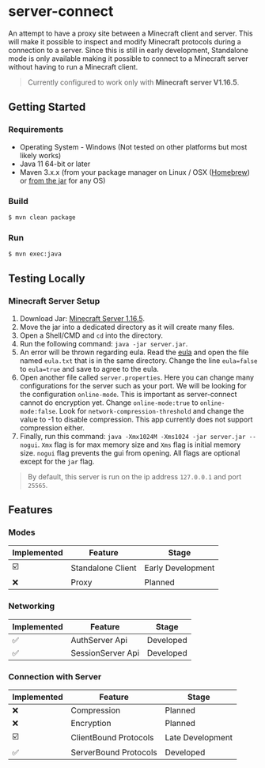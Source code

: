 # server-connect
An attempt to have a proxy site between a Minecraft client and server. This will make it
possible to inspect and modify Minecraft protocols during a connection to a server.
Since this is still in early development, Standalone mode is only available making it possible
to connect to a Minecraft server without having to run a Minecraft client.

> Currently configured to work only with **Minecraft server V1.16.5**.

## Getting Started

### Requirements
- Operating System - Windows (Not tested on other platforms but most likely works)
- Java 11 64-bit or later
- Maven 3.x.x (from your package manager on Linux / OSX
  ([Homebrew](https://github.com/Homebrew/brew)) or
  [from the jar](https://maven.apache.org/install.html) for any OS)

### Build
```bash
$ mvn clean package
```

### Run
```bash
$ mvn exec:java
```

## Testing Locally

### Minecraft Server Setup
1. Download Jar: [Minecraft Server 1.16.5](https://www.minecraft.net/en-us/article/minecraft-java-edition-1-16-5).
2. Move the jar into a dedicated directory as it will create many files.
3. Open a Shell/CMD and `cd` into the directory.
4. Run the following command: `java -jar server.jar`.
5. An error will be thrown regarding eula. Read the [eula](https://account.mojang.com/documents/minecraft_eula)
and open the file named `eula.txt` that is in the same directory. Change the line `eula=false` to `eula=true` 
and save to agree to the eula.
6. Open another file called `server.properties`. Here you can change many configurations for the server such as
your port. We will be looking for the configuration `online-mode`. This is important as server-connect cannot do 
encryption yet. Change `online-mode:true` to `online-mode:false`. Look for `network-compression-threshold` and change
the value to -1 to disable compression. This app currently does not support compression either.
7. Finally, run this command: `java -Xmx1024M -Xms1024 -jar server.jar --nogui`. `Xmx` flag is for max memory
size and `Xms` flag is initial memory size. `nogui` flag prevents the gui from opening. All flags are optional
except for the `jar` flag.

> By default, this server is run on the ip address `127.0.0.1` and port `25565`.

## Features

### Modes
| Implemented             | Feature           | Stage             |
|-------------------------|-------------------|-------------------|
| :ballot_box_with_check: | Standalone Client | Early Development |
| :x:                     | Proxy             | Planned           |

### Networking
| Implemented         | Feature           | Stage     |
|---------------------|-------------------|-----------|
| :white_check_mark:  | AuthServer Api    | Developed |
| :white_check_mark:  | SessionServer Api | Developed |

### Connection with Server
| Implemented             | Feature               | Stage            |
|-------------------------|-----------------------|------------------|
| :x:                     | Compression           | Planned          |
| :x:                     | Encryption            | Planned          |
| :ballot_box_with_check: | ClientBound Protocols | Late Development |
| :white_check_mark:      | ServerBound Protocols | Developed        |

